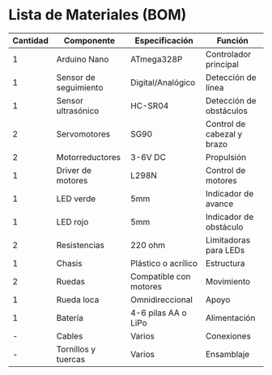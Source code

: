# Lista de Materiales (BOM)

| Cantidad | Componente | Especificación | Función |
|----------|------------|----------------|---------|
| 1 | Arduino Nano | ATmega328P | Controlador principal |
| 1 | Sensor de seguimiento | Digital/Analógico | Detección de línea |
| 1 | Sensor ultrasónico | HC-SR04 | Detección de obstáculos |
| 2 | Servomotores | SG90 | Control de cabezal y brazo |
| 2 | Motorreductores | 3-6V DC | Propulsión |
| 1 | Driver de motores | L298N | Control de motores |
| 1 | LED verde | 5mm | Indicador de avance |
| 1 | LED rojo | 5mm | Indicador de obstáculo |
| 2 | Resistencias | 220 ohm | Limitadoras para LEDs |
| 1 | Chasis | Plástico o acrílico | Estructura |
| 2 | Ruedas | Compatible con motores | Movimiento |
| 1 | Rueda loca | Omnidireccional | Apoyo |
| 1 | Batería | 4-6 pilas AA o LiPo | Alimentación |
| - | Cables | Varios | Conexiones |
| - | Tornillos y tuercas | Varios | Ensamblaje |